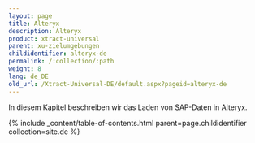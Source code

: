 ```yaml
---
layout: page
title: Alteryx
description: Alteryx
product: xtract-universal
parent: xu-zielumgebungen
childidentifier: alteryx-de
permalink: /:collection/:path
weight: 8
lang: de_DE
old_url: /Xtract-Universal-DE/default.aspx?pageid=alteryx-de
---
```


In diesem Kapitel beschreiben wir das Laden von SAP-Daten in Alteryx.

{% include _content/table-of-contents.html parent=page.childidentifier collection=site.de %}